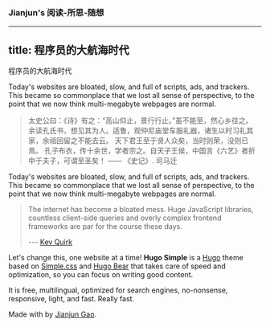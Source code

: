 ### Jianjun's 阅读-所思-随想
---
title: 程序员的大航海时代
---

程序员的大航海时代

Today's websites are bloated, slow, and full of scripts, ads, and trackers. This
became so commonplace that we lost all sense of perspective, to the point that
we now think multi-megabyte webpages are normal.


>太史公曰：《诗》有之：“高山仰止，景行行止。”虽不能至，然心乡往之。
余读孔氏书，想见其为人。适鲁，观仲尼庙堂车服礼器，诸生以时习礼其家，余祗回留之不能去云。
天下君王至于贤人众矣，当时则荣，没则已焉。
孔子布衣，传十余世，学者宗之。自天子王侯，中国言《六艺》者折中于夫子，可谓至圣矣！
—— 《史记》. 司马迁


Today's websites are bloated, slow, and full of scripts, ads, and trackers. This
became so commonplace that we lost all sense of perspective, to the point that
we now think multi-megabyte webpages are normal.

> The internet has become a bloated mess. Huge JavaScript libraries, countless
> client-side queries and overly complex frontend frameworks are par for the
> course these days.
>
> --- [Kev Quirk](https://512kb.club/)

Let's change this, one website at a time! **Hugo Simple** is a
[Hugo](https://gohugo.io/) theme based on [Simple.css](https://simplecss.org/) and
[Hugo Bear](https://github.com/janraasch/hugo-bearblog/) that takes care of speed and
optimization, so you can focus on writing good content.

It is free, multilingual, optimized for search engines, no-nonsense, responsive,
light, and fast. Really fast.

Made with by [Jianjun Gao](https://github.com/kinghuns).
